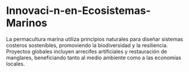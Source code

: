 # Innovaci-n-en-Ecosistemas-Marinos
La permacultura marina utiliza principios naturales para diseñar sistemas costeros sostenibles, promoviendo la biodiversidad y la resiliencia. Proyectos globales incluyen arrecifes artificiales y restauración de manglares, beneficiando tanto al medio ambiente como a las economías locales.
